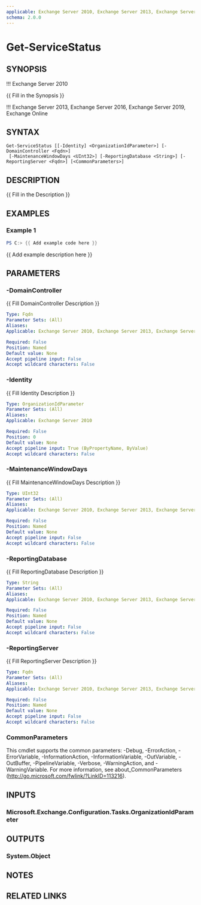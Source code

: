 ```yaml
---
applicable: Exchange Server 2010, Exchange Server 2013, Exchange Server 2016, Exchange Server 2019, Exchange Online
schema: 2.0.0
---
```


# Get-ServiceStatus

## SYNOPSIS
!!! Exchange Server 2010

{{ Fill in the Synopsis }}

!!! Exchange Server 2013, Exchange Server 2016, Exchange Server 2019, Exchange Online



## SYNTAX

```
Get-ServiceStatus [[-Identity] <OrganizationIdParameter>] [-DomainController <Fqdn>]
 [-MaintenanceWindowDays <UInt32>] [-ReportingDatabase <String>] [-ReportingServer <Fqdn>] [<CommonParameters>]
```

## DESCRIPTION
{{ Fill in the Description }}

## EXAMPLES

### Example 1
```powershell
PS C:> {{ Add example code here }}
```

{{ Add example description here }}

## PARAMETERS

### -DomainController
{{ Fill DomainController Description }}

```yaml
Type: Fqdn
Parameter Sets: (All)
Aliases:
Applicable: Exchange Server 2010, Exchange Server 2013, Exchange Server 2016, Exchange Server 2019

Required: False
Position: Named
Default value: None
Accept pipeline input: False
Accept wildcard characters: False
```

### -Identity
{{ Fill Identity Description }}

```yaml
Type: OrganizationIdParameter
Parameter Sets: (All)
Aliases:
Applicable: Exchange Server 2010

Required: False
Position: 0
Default value: None
Accept pipeline input: True (ByPropertyName, ByValue)
Accept wildcard characters: False
```

### -MaintenanceWindowDays
{{ Fill MaintenanceWindowDays Description }}

```yaml
Type: UInt32
Parameter Sets: (All)
Aliases:
Applicable: Exchange Server 2010, Exchange Server 2013, Exchange Server 2016, Exchange Server 2019, Exchange Online

Required: False
Position: Named
Default value: None
Accept pipeline input: False
Accept wildcard characters: False
```

### -ReportingDatabase
{{ Fill ReportingDatabase Description }}

```yaml
Type: String
Parameter Sets: (All)
Aliases:
Applicable: Exchange Server 2010, Exchange Server 2013, Exchange Server 2016, Exchange Server 2019

Required: False
Position: Named
Default value: None
Accept pipeline input: False
Accept wildcard characters: False
```

### -ReportingServer
{{ Fill ReportingServer Description }}

```yaml
Type: Fqdn
Parameter Sets: (All)
Aliases:
Applicable: Exchange Server 2010, Exchange Server 2013, Exchange Server 2016, Exchange Server 2019

Required: False
Position: Named
Default value: None
Accept pipeline input: False
Accept wildcard characters: False
```

### CommonParameters
This cmdlet supports the common parameters: -Debug, -ErrorAction, -ErrorVariable, -InformationAction, -InformationVariable, -OutVariable, -OutBuffer, -PipelineVariable, -Verbose, -WarningAction, and -WarningVariable. For more information, see about_CommonParameters (http://go.microsoft.com/fwlink/?LinkID=113216).

## INPUTS

### Microsoft.Exchange.Configuration.Tasks.OrganizationIdParameter

## OUTPUTS

### System.Object
## NOTES

## RELATED LINKS
